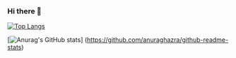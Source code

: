 ### Hi there 👋

[![Top Langs](https://github-readme-stats.vercel.app/api/top-langs/?username=kanto-mizo
)](https://github.com/anuraghazra/github-readme-stats)

[![Anurag's GitHub stats](https://github-readme-stats.vercel.app/api?username=kanto-mizo)]
(https://github.com/anuraghazra/github-readme-stats)

<!--
**kanto-mizo/kanto-mizo** is a ✨ _special_ ✨ repository because its `README.md` (this file) appears on your GitHub profile.

Here are some ideas to get you started:

- 🔭 I’m currently working on ...
- 🌱 I’m currently learning ...
- 👯 I’m looking to collaborate on ...
- 🤔 I’m looking for help with ...
- 💬 Ask me about ...
- 📫 How to reach me: ...
- 😄 Pronouns: ...
- ⚡ Fun fact: ...
-->
